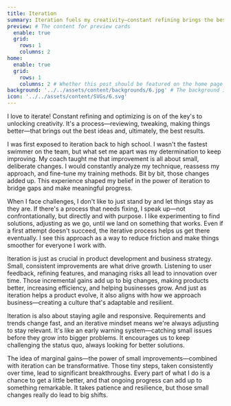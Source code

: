 ```yaml
---
title: Iteration
summary: Iteration fuels my creativity—constant refining brings the best ideas and results. My high school swimming experience taught me that small, deliberate changes lead to big improvements. In work, I proactively seek to fix processes through experimentation and iteration. This mindset is vital in product development, fostering growth through incremental gains and user feedback. It keeps us adaptable, reducing friction and improving efficiency. Iteration also helps spot issues early and encourages challenging the status quo. Marginal gains, over time, lead to significant breakthroughs and meaningful progress.
preview: # The content for preview cards
  enable: true
  grid:
    rows: 1
    columns: 2
home:
  enable: true
  grid:
    rows: 1
    columns: 2 # Whether this post should be featured on the home page
background: '../../assets/content/backgrounds/6.jpg' # The background image used for preview cards
icon: '../../assets/content/SVGs/6.svg'
---
```

I love to iterate! Constant refining and optimizing is on of the key's to unlocking creativity. It's a process—reviewing, tweaking, making things better—that brings out the best ideas and, ultimately, the best results.

I was first exposed to iteration back to high school. I wasn't the fastest swimmer on the team, but what set me apart was my determination to keep improving. My coach taught me that improvement is all about small, deliberate changes. I would constantly analyze my technique, reassess my approach, and fine-tune my training methods. Bit by bit, those changes added up. This experience shaped my belief in the power of iteration to bridge gaps and make meaningful progress.

When I face challenges, I don't like to just stand by and let things stay as they are. If there's a process that needs fixing, I speak up—not confrontationally, but directly and with purpose. I like experimenting to find solutions, adjusting as we go, until we land on something that works. Even if a first attempt doesn't succeed, the iterative process helps us get there eventually. I see this approach as a way to reduce friction and make things smoother for everyone I work with.

Iteration is just as crucial in product development and business strategy. Small, consistent improvements are what drive growth. Listening to user feedback, refining features, and managing risks all lead to innovation over time. Those incremental gains add up to big changes, making products better, increasing efficiency, and helping businesses grow. And just as iteration helps a product evolve, it also aligns with how we approach business—creating a culture that's adaptable and resilient.

Iteration is also about staying agile and responsive. Requirements and trends change fast, and an iterative mindset means we're always adjusting to stay relevant. It's like an early warning system—catching small issues before they grow into bigger problems. It encourages us to keep challenging the status quo, always looking for better solutions.

The idea of marginal gains—the power of small improvements—combined with iteration can be transformative. Those tiny steps, taken consistently over time, lead to significant breakthroughs. Every part of what I do is a chance to get a little better, and that ongoing progress can add up to something remarkable. It takes patience and resilience, but those small changes really do lead to big shifts.